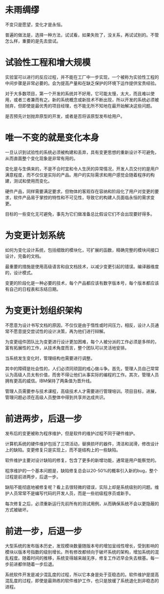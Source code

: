 # 未雨绸缪

不变只是愿望，变化才是永恒。

普遍的做法是，选择一种方法，试试看，如果失败了，没关系，再试试别的。不管怎么样，重要的是先去尝试。

# 试验性工程和增大规模

实验室可以进行的反应过程，并不能在工厂中一步实现，一个被称为实验性工程的中间步骤是非常必要的。会为提高产量和在缺乏保护的环境下运作提供宝贵经验。

对于大多数项目，第一个开发的系统并不好用，它可能太慢，太大，而且难以使用，或者三者兼而有之。新的系统概念或新技术不断出现，所以开发的系统必须被抛弃，但即使是最优秀的项目经理，也不能无所不知地在最开始解决这些问题。

是否预先计划抛弃原型的开发，或者是否将该原型发布给用户。

# 唯一不变的就是变化本身

一旦认识到试验性的系统必须被构建和丢弃，具有变更思想的重新设计不可避免，从而直面整个变化现象是非常有用的。

变化是与生俱来的，不是不合时宜和令人生厌的异常情况，开发人员交付的是用户满意程度，而不仅仅是实际的产品。用户的实际需求和用户感觉会随着程序的构建，测试和使用而变化。

硬件产品，同样需要满足要求，但物体的客观存在容纳和阶段化了用户对变更的要求，软件产品易于掌控的特性和不可见性，导致它的构建人员面临永恒的需求变更。

目标的一些变化无可避免，事先为它们做准备总比假设它们不会出现要好得多。

# 为变更计划系统

如何为变化设计系统，包括细致的模块化，可扩展的函数，精确完整的模块间接口设计，完备的文档。

最重要的措施是使用高级语言和自文档技术，以减少变更引起的错误。编译器维度的，设计模式。

变更的阶段化是一种必要的技术，每个产品都应该有数字版本号，每个版本都应该有自己的日程表和冻结日期。

# 为变更计划组织架构

不愿意为设计书写文档的原因，不仅仅是由于惰性或时间压力，相反，设计人员通常不愿意提交尝试性的设计决策，再为他们进行辩解。

为变更组件团队比为变更进行设计更加困难，每个人被分派的工作必须是多样的，富有拓展性的工作，从技术角度而言，整个团队可以灵活地安排。

当系统发生变化时，管理结构也需要进行调整。

其中的障碍是社会性的，人们必须同顽固的戒心做斗争。首先，管理人员自己常常认为高级人员太有价值，而舍不得让他们从事实际的编程的工作。其次，管理人员拥有更高的威信。IBM保持了两条值为晋升线。

管理人员需要参与技术课程，高级技术人才需要进行管理培训。项目目标，进展，管理问题必须在高级人员整体中得到共享并达成共识。

# 前进两步，后退一步

发布后的变更被称为程序维护，但是软件的维护过程不同于硬件维护。

计算机系统的硬件维护包括了三项活动，替换损坏的器件，清洁和润滑，修改设计上的缺陷。变更修复只是实现上，而不是结构上的一些缺陷。

软件维护主要对设计缺陷的修复。包含了更多的新增功能，通常是用户能察觉的。

程序维护的一个基本问题是，缺陷修复总会以20-50%的概率引入新的bug，整个过程是前进两步，后退一步。

缺陷不能彻底地被修复呢？看上去很轻微的错误，实际上却是系统级别的问题。维护人员常常不是编写代码的开发人员，而是一些初级程序员或新手。

每次修复之后，必须重新运行先前所有的测试用例，从而确保系统不会以更隐蔽的方式被破坏。

# 前进一步，后退一步

大型系统的发布版本历史，发现模块数量随版本号的增加呈线性增长，受到影响的模块以版本号指数的级别增长。所有修改都倾向于破坏系统的架构，增加系统的混乱程度。随着时间的推移，系统变得越来越无序，修复工作迟早会失去根基。每一步前进都伴随着一步后退。

系统软件开发是减少混乱度的过程，所以它本身是处于亚稳态的。软件维护是提高混乱度的过程，即使是最熟练的软件维护工作，也只是放缓了系统退化到非稳态的进程。



